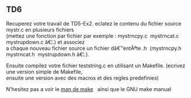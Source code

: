 ## TD6

Recuperez votre travail de TD5-Ex2. eclatez le contenu du fichier source mystr.c en plusieurs fichiers  
(mettez une fonction par fichier par exemple : mystrncpy.c  mystrncat.c  mystrupdown.c â€¦.) et associez  
a chaque nouveau fichier source un fichier dâ€™entÃªte .h  (mystrncpy.h  mystrncat.h  mystrupdown.h â€¦.).  

Ensuite compilez votre fichier teststring.c en utilisant un Makefile. (ecrivez une version simple de Makefile,  
ensuite une version avec des macros et des regles predefinies)  

N'hesitez pas a voir le [man de make](http://dpobel.free.fr/man/html/affiche_man.php/1688/man/make/)   ainsi que le GNU make manual